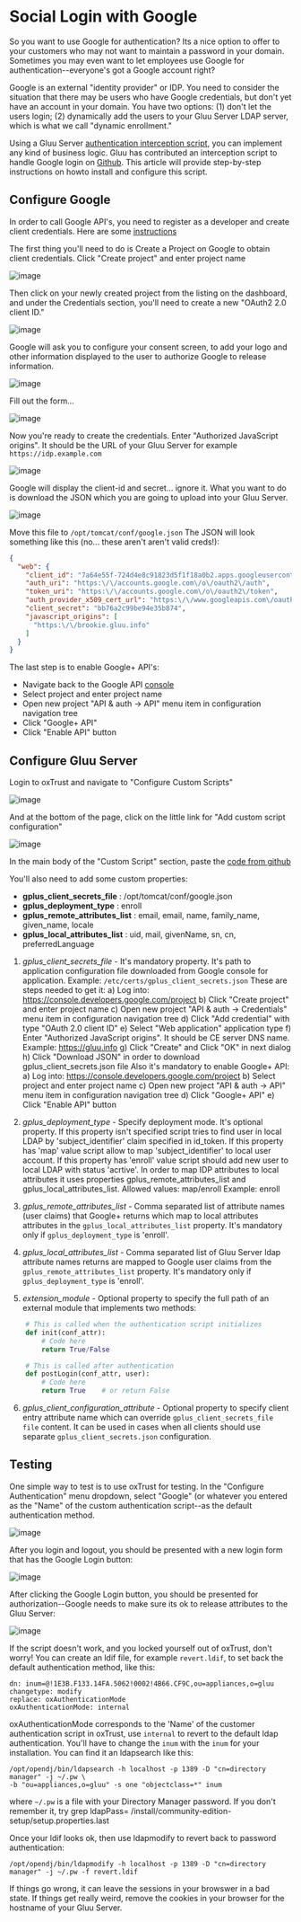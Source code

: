 # Social Login with Google

So you want to use Google for authentication? Its a nice option to offer to your customers
who may not want to maintain a password in your domain. Sometimes you may even want to let
employees use Google for authentication--everyone's got a Google account right?

Google is an external "identity provider" or IDP. You need to consider the situation that there
may be users who have Google credentials, but don't yet have an account in your domain. You have
two options: (1) don't let the users login; (2) dynamically add the users to your Gluu
Server LDAP server, which is what we call "dynamic enrollment."

Using a Gluu Server
[authentication interception script](../reference/interception-scripts/index.md),
you can implement any kind of business logic. Gluu has contributed an interception script to handle
Google login on
[Github](https://github.com/GluuFederation/oxAuth/blob/master/Server/integrations/gplus/GooglePlusExternalAuthenticator.py).
This article will provide step-by-step instructions on howto install and configure this script.

## Configure Google

In order to call Google API's, you need to register as a developer and create client credentials.
Here are some [instructions](https://developers.google.com/identity/protocols/OAuth2)

The first thing you'll need to do is Create a Project on Google to obtain
client credentials. Click "Create project" and enter project name

![image](https://raw.githubusercontent.com/GluuFederation/docs/master/sources/img/google_login/01-create-project.png)

Then click on your newly created project from the listing on the dashboard, and under the Credentials section,
you'll need to create a new "OAuth2 2.0 client ID."

![image](https://raw.githubusercontent.com/GluuFederation/docs/master/sources/img/google_login/02-create-oauth2-creds.png)

Google will ask you to configure your consent screen, to add your logo and other information displayed to the
user to authorize Google to release information.

![image](https://raw.githubusercontent.com/GluuFederation/docs/master/sources/img/google_login/03-create-oauth2-creds.png)

Fill out the form...

![image](https://raw.githubusercontent.com/GluuFederation/docs/master/sources/img/google_login/04-configure-authorization-page.png)

Now you're ready to create the credentials. Enter "Authorized JavaScript origins". It should be
the URL of your Gluu Server for example `https://idp.example.com`

![image](https://raw.githubusercontent.com/GluuFederation/docs/master/sources/img/google_login/05-create-oauth2-creds.png)

Google will display the client-id and secret... ignore it. What you want to do is download the JSON which
you are going to upload into your Gluu Server.

![image](https://raw.githubusercontent.com/GluuFederation/docs/master/sources/img/google_login/06-download_json.png)

Move this file to `/opt/tomcat/conf/google.json` The JSON will look something like this
(no... these aren't aren't valid creds!):

```json
{
  "web": {
    "client_id": "7a64e55f-724d4e8c91823d5f1f18a0b2.apps.googleusercontent.com",
    "auth_uri": "https:\/\/accounts.google.com\/o\/oauth2\/auth",
    "token_uri": "https:\/\/accounts.google.com\/o\/oauth2\/token",
    "auth_provider_x509_cert_url": "https:\/\/www.googleapis.com\/oauth2\/v1\/certs",
    "client_secret": "bb76a2c99be94e35b874",
    "javascript_origins": [
      "https:\/\/brookie.gluu.info"
    ]
  }
}
```

The last step is to enable Google+ API's:
 - Navigate back to the Google API [console](https://console.developers.google.com/project)
 - Select project and enter project name
 - Open new project "API & auth -> API" menu item in configuration navigation tree
 - Click "Google+ API"
 - Click "Enable API" button

## Configure Gluu Server

Login to oxTrust and navigate to "Configure Custom Scripts"

![image](https://raw.githubusercontent.com/GluuFederation/docs/master/sources/img/google_login/06-manage-custom-scripts.png)

And at the bottom of the page, click on the little link for "Add custom script configuration"

![image](https://raw.githubusercontent.com/GluuFederation/docs/master/sources/img/google_login/07-add_custom_script.png)

In the main body of the "Custom Script" section, paste the
[code from github](https://raw.githubusercontent.com/GluuFederation/oxAuth/master/Server/integrations/gplus/GooglePlusExternalAuthenticator.py)

You'll also need to add some custom properties:

 * __gplus_client_secrets_file__ : /opt/tomcat/conf/google.json
 * __gplus_deployment_type__ : enroll
 * __gplus_remote_attributes_list__ : email, email, name, family_name, given_name, locale
 * __gplus_local_attributes_list__ : uid, mail, givenName, sn, cn, preferredLanguage

1. _gplus_client_secrets_file_ - It's mandatory property. It's path to application configuration file downloaded from Google console for application.
Example: `/etc/certs/gplus_client_secrets.json`
These are steps needed to get it:
    a) Log into: https://console.developers.google.com/project
    b) Click "Create project" and enter project name
    c) Open new project "API & auth -> Credentials" menu item in configuration navigation tree
    d) Click "Add credential" with type "OAuth 2.0 client ID"
    e) Select "Web application" application type
    f) Enter "Authorized JavaScript origins". It should be CE server DNS name. Example: https://gluu.info
    g) Click "Create" and Click "OK" in next dialog
    h) Click "Download JSON" in order to download gplus_client_secrets.json file
Also it's mandatory to enable Google+ API:
    a) Log into: https://console.developers.google.com/project
    b) Select project and enter project name
    c) Open new project "API & auth -> API" menu item in configuration navigation tree
    d) Click "Google+ API"
    e) Click "Enable API" button

2. _gplus_deployment_type_ - Specify deployment mode. It's optional property. If this property isn't specified script
   tries to find user in local LDAP by 'subject_identifier' claim specified in id_token. If this property has 'map' value script
   allow to map 'subject_identifier' to local user account. If this property has 'enroll' value script should add new user to local LDAP
   with status 'acrtive'. In order to map IDP attributes to local attributes it uses properties gplus_remote_attributes_list and
   gplus_local_attributes_list.
   Allowed values: map/enroll
   Example: enroll

3. _gplus_remote_attributes_list_ - Comma separated list of attribute names (user claims) that Google+
   returns which map to local attributes attributes in the `gplus_local_attributes_list` property.
   It's mandatory only if `gplus_deployment_type` is 'enroll'.

4. _gplus_local_attributes_list_ - Comma separated list of Gluu Server ldap attribute names
   returns are mapped to Google user claims from the `gplus_remote_attributes_list` property.
   It's mandatory only if `gplus_deployment_type` is 'enroll'.

5. _extension_module_ - Optional property to specify the full path of an external module that
implements two methods:

```python
    # This is called when the authentication script initializes
    def init(conf_attr):
        # Code here
        return True/False

    # This is called after authentication
    def postLogin(conf_attr, user):
        # Code here
        return True    # or return False
```

6. _gplus_client_configuration_attribute_ - Optional property to specify client entry attribute name
    which can override `gplus_client_secrets_file file` content. It can be used in cases when all
    clients should use separate `gplus_client_secrets.json` configuration.

## Testing

One simple way to test is to use oxTrust for testing. In the "Configure Authentication" menu dropdown, select
"Google" (or whatever you entered as the "Name" of the custom authentication script--as the default
authentication method.

![image](https://raw.githubusercontent.com/GluuFederation/docs/master/sources/img/google_login/08-select_default_authentication.png)

After you login and logout, you should be presented with a new login form that has the Google Login button:

![image](https://raw.githubusercontent.com/GluuFederation/docs/master/sources/img/google_login/09-google-authentication-button.png)

After clicking the Google Login button, you should be presented for authorization--Google needs to make sure
its ok to release attributes to the Gluu Server:

![image](https://raw.githubusercontent.com/GluuFederation/docs/master/sources/img/google_login/10-google-authorization.png)

If the script doesn't work, and you locked yourself out of oxTrust, don't worry! You can create an ldif file,
for example `revert.ldif`, to set back the default authentication method, like this:

    dn: inum=@!1E3B.F133.14FA.5062!0002!4B66.CF9C,ou=appliances,o=gluu
    changetype: modify
    replace: oxAuthenticationMode
    oxAuthenticationMode: internal

oxAuthenticationMode corresponds to the 'Name' of the customer authentication script in oxTrust, use
`internal` to revert to the default ldap authentication. You'll have to change the `inum` with the `inum`
for your installation. You can find it an ldapsearch like this:

    /opt/opendj/bin/ldapsearch -h localhost -p 1389 -D "cn=directory manager" -j ~/.pw \
    -b "ou=appliances,o=gluu" -s one "objectclass=*" inum

where `~/.pw` is a file with your Directory Manager password. If you don't remember it, try
    grep ldapPass= /install/community-edition-setup/setup.properties.last

Once your ldif looks ok, then use ldapmodify to revert back to password authentication:

    /opt/opendj/bin/ldapmodify -h localhost -p 1389 -D "cn=directory manager" -j ~/.pw -f revert.ldif

If things go wrong, it can leave the sessions in your browswer in a bad state. If things get really weird,
remove the cookies in your browser for the hostname of your Gluu Server.


